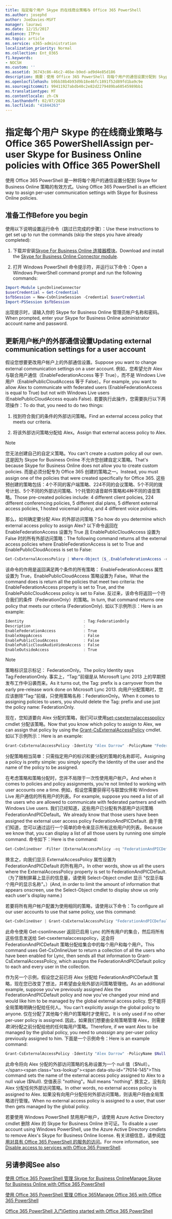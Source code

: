 ```yaml
---
title: 指定每个用户 Skype 的在线商业策略与 Office 365 PowerShell
ms.author: josephd
author: JoeDavies-MSFT
manager: laurawi
ms.date: 12/15/2017
audience: ITPro
ms.topic: article
ms.service: o365-administration
localization_priority: Normal
ms.collection: Ent_O365
f1.keywords:
- NOCSH
ms.custom: ''
ms.assetid: 36743c86-46c2-46be-b9ed-ad9d4e85d186
description: 摘要：使用 Office 365 PowerShell 将每个用户的通信设置分配到 Skype for Business Online 策略。
ms.openlocfilehash: b9bb38b4b93d9b18e46fc1891f52d89fd1ba9c9e
ms.sourcegitcommit: 99411927abdb40c2e82d2279489ba60545989bb1
ms.translationtype: MT
ms.contentlocale: zh-CN
ms.lasthandoff: 02/07/2020
ms.locfileid: "41844263"
---
```

# <a name="assign-per-user-skype-for-business-online-policies-with-office-365-powershell"></a><span data-ttu-id="7f014-103">指定每个用户 Skype 的在线商业策略与 Office 365 PowerShell</span><span class="sxs-lookup"><span data-stu-id="7f014-103">Assign per-user Skype for Business Online policies with Office 365 PowerShell</span></span>

<span data-ttu-id="7f014-104">使用 Office 365 PowerShell 是一种将每个用户的通信设置分配到 Skype for Business Online 策略的有效方式。</span><span class="sxs-lookup"><span data-stu-id="7f014-104">Using Office 365 PowerShell is an efficient way to assign per-user communication settings with Skype for Business Online policies.</span></span>
  
## <a name="before-you-begin"></a><span data-ttu-id="7f014-105">准备工作</span><span class="sxs-lookup"><span data-stu-id="7f014-105">Before you begin</span></span>

<span data-ttu-id="7f014-106">使用以下说明设置运行命令（跳过已完成的步骤）：</span><span class="sxs-lookup"><span data-stu-id="7f014-106">Use these instructions to get set up to run the commands (skip the steps you have already completed):</span></span>
  
1. <span data-ttu-id="7f014-107">下载并安装[Skype For Business Online 连接器模块](https://www.microsoft.com/download/details.aspx?id=39366)。</span><span class="sxs-lookup"><span data-stu-id="7f014-107">Download and install the [Skype for Business Online Connector module](https://www.microsoft.com/download/details.aspx?id=39366).</span></span>
    
2. <span data-ttu-id="7f014-108">打开 Windows PowerShell 命令提示符，并运行以下命令：</span><span class="sxs-lookup"><span data-stu-id="7f014-108">Open a Windows PowerShell command prompt and run the following commands:</span></span> 
    
```powershell
Import-Module LyncOnlineConnector
$userCredential = Get-Credential
$sfbSession = New-CsOnlineSession -Credential $userCredential
Import-PSSession $sfbSession
```

<span data-ttu-id="7f014-109">出现提示时，请输入你的 Skype for Business Online 管理员帐户名称和密码。</span><span class="sxs-lookup"><span data-stu-id="7f014-109">When prompted, enter your Skype for Business Online administrator account name and password.</span></span>
    
## <a name="updating-external-communication-settings-for-a-user-account"></a><span data-ttu-id="7f014-110">更新用户帐户的外部通信设置</span><span class="sxs-lookup"><span data-stu-id="7f014-110">Updating external communication settings for a user account</span></span>

<span data-ttu-id="7f014-111">假设您想要更改用户帐户上的外部通信设置。</span><span class="sxs-lookup"><span data-stu-id="7f014-111">Suppose you want to change external communication settings on a user account.</span></span> <span data-ttu-id="7f014-112">例如，您希望允许 Alex 与联合用户通信（EnableFederationAccess 等于 True），而不是 Windows Live 用户（EnablePublicCloudAccess 等于 False）。</span><span class="sxs-lookup"><span data-stu-id="7f014-112">For example, you want to allow Alex to communicate with federated users (EnableFederationAccess is equal to True) but not with Windows Live users (EnablePublicCloudAccess equals False).</span></span> <span data-ttu-id="7f014-113">若要执行此操作，您需要执行以下两项操作：</span><span class="sxs-lookup"><span data-stu-id="7f014-113">To do that, you need to do two things:</span></span>
  
1. <span data-ttu-id="7f014-114">找到符合我们的条件的外部访问策略。</span><span class="sxs-lookup"><span data-stu-id="7f014-114">Find an external access policy that meets our criteria.</span></span>
    
2. <span data-ttu-id="7f014-115">将该外部访问策略分配给 Alex。</span><span class="sxs-lookup"><span data-stu-id="7f014-115">Assign that external access policy to Alex.</span></span>
    
> [!NOTE]
>  <span data-ttu-id="7f014-116">您无法创建自己的自定义策略。</span><span class="sxs-lookup"><span data-stu-id="7f014-116">You can't create a custom policy all our own.</span></span> <span data-ttu-id="7f014-117">这是因为 Skype for Business Online 不允许您创建自定义策略。</span><span class="sxs-lookup"><span data-stu-id="7f014-117">That's because Skype for Business Online does not allow you to create custom policies.</span></span> <span data-ttu-id="7f014-118">而是必须分配专为 Office 365 创建的策略之一。</span><span class="sxs-lookup"><span data-stu-id="7f014-118">Instead, you must assign one of the policies that were created specifically for Office 365.</span></span> <span data-ttu-id="7f014-119">这些预创建的策略包括：4个不同的客户端策略、224不同的会议策略、5个不同的拨号计划、5个不同的外部访问策略、1个托管的语音邮件策略和4种不同的语音策略。</span><span class="sxs-lookup"><span data-stu-id="7f014-119">Those pre-created policies include: 4 different client policies, 224 different conferencing policies, 5 different dial plans, 5 different external access policies, 1 hosted voicemail policy, and 4 different voice policies.</span></span>
  
<span data-ttu-id="7f014-120">那么，如何确定要分配 Alex 的外部访问策略？</span><span class="sxs-lookup"><span data-stu-id="7f014-120">So how do you determine which external access policy to assign Alex?</span></span> <span data-ttu-id="7f014-121">以下命令返回在 EnableFederationAccess 设置为 True 且 EnablePublicCloudAccess 设置为 False 时的所有外部访问策略：</span><span class="sxs-lookup"><span data-stu-id="7f014-121">The following command returns all the external access policies where EnableFederationAccess is set to True and EnablePublicCloudAccess is set to False:</span></span>
  
```powershell
Get-CsExternalAccessPolicy | Where-Object {$_.EnableFederationAccess -eq $True -and $_.EnablePublicCloudAccess -eq $False}
```

<span data-ttu-id="7f014-122">该命令的作用是返回满足两个条件的所有策略： EnableFederationAccess 属性设置为 True，EnablePublicCloudAccess 策略设置为 False。</span><span class="sxs-lookup"><span data-stu-id="7f014-122">What the command does is return all the policies that meet two criteria: the EnableFederationAccess property is set to True, and the EnablePublicCloudAccess policy is set to False.</span></span> <span data-ttu-id="7f014-123">反过来，该命令将返回一个符合我们的条件（FederationOnly）的策略。</span><span class="sxs-lookup"><span data-stu-id="7f014-123">In turn, that command returns one policy that meets our criteria (FederationOnly).</span></span> <span data-ttu-id="7f014-124">如以下示例所示：</span><span class="sxs-lookup"><span data-stu-id="7f014-124">Here is an example:</span></span>
  
```powershell
Identity                          : Tag:FederationOnly
Description                       :
EnableFederationAccess            : True
EnableXmppAccess                  : False
EnablePublicCloudAccess           : False
EnablePublicCloudAudioVideoAccess : False
EnableOutsideAccess               : True
```

> [!NOTE]
> <span data-ttu-id="7f014-125">策略标识显示标记： FederationOnly。</span><span class="sxs-lookup"><span data-stu-id="7f014-125">The policy Identity says Tag:FederationOnly.</span></span> <span data-ttu-id="7f014-126">事实上，“Tag:”前缀是从 Microsoft Lync 2013 上的早期预发布工作中沿袭而来。</span><span class="sxs-lookup"><span data-stu-id="7f014-126">As it turns out, the Tag: prefix is a carryover from the early pre-release work done on Microsoft Lync 2013.</span></span> <span data-ttu-id="7f014-127">向用户分配策略时，您应该删除“Tag:”前缀，只使用策略名称：FederationOnly。</span><span class="sxs-lookup"><span data-stu-id="7f014-127">When it comes to assigning policies to users, you should delete the Tag: prefix and use just the policy name: FederationOnly.</span></span> 
  
<span data-ttu-id="7f014-128">现在，您知道要向 Alex 分配的策略，我们可以使用[set-csexternalaccesspolicy](https://go.microsoft.com/fwlink/?LinkId=523974) cmdlet 分配该策略。</span><span class="sxs-lookup"><span data-stu-id="7f014-128">Now that you know which policy to assign to Alex, we can assign that policy by using the [Grant-CsExternalAccessPolicy](https://go.microsoft.com/fwlink/?LinkId=523974) cmdlet.</span></span> <span data-ttu-id="7f014-129">如以下示例所示：</span><span class="sxs-lookup"><span data-stu-id="7f014-129">Here is an example:</span></span>
  
```powershell
Grant-CsExternalAccessPolicy -Identity "Alex Darrow" -PolicyName "FederationOnly"
```

<span data-ttu-id="7f014-130">分配策略相当简单：只需指定用户的标识和要分配的策略的名称即可。</span><span class="sxs-lookup"><span data-stu-id="7f014-130">Assigning a policy is pretty simple: you simply specify the Identity of the user and the name of the policy to be assigned.</span></span> 
  
<span data-ttu-id="7f014-131">在考虑策略和策略分配时，您并不局限于一次性使用用户帐户。</span><span class="sxs-lookup"><span data-stu-id="7f014-131">And when it comes to policies and policy assignments, you're not limited to working with user accounts one a time.</span></span> <span data-ttu-id="7f014-132">例如，假设您需要获得可与联盟伙伴和 Windows Live 用户通信的所有用户的列表。</span><span class="sxs-lookup"><span data-stu-id="7f014-132">For example, suppose you need a list of all the users who are allowed to communicate with federated partners and with Windows Live users.</span></span> <span data-ttu-id="7f014-133">我们已经知道，这些用户已分配有外部用户访问策略 FederationAndPICDefault。</span><span class="sxs-lookup"><span data-stu-id="7f014-133">We already know that those users have been assigned the external user access policy FederationAndPICDefault.</span></span> <span data-ttu-id="7f014-134">由于我们知道，您可以通过运行一个简单的命令来显示所有这些用户的列表。</span><span class="sxs-lookup"><span data-stu-id="7f014-134">Because we know that, you can display a list of all those users by running one simple command.</span></span> <span data-ttu-id="7f014-135">命令如下：</span><span class="sxs-lookup"><span data-stu-id="7f014-135">Here is the command:</span></span>
  
```powershell
Get-CsOnlineUser -Filter {ExternalAccessPolicy -eq "FederationAndPICDefault"} | Select-Object DisplayName
```

<span data-ttu-id="7f014-136">换言之，向我们显示 ExternalAccessPolicy 属性设置为 FederationAndPICDefault 的所有用户。</span><span class="sxs-lookup"><span data-stu-id="7f014-136">In other words, show us all the users where the ExternalAccessPolicy property is set to FederationAndPICDefault.</span></span> <span data-ttu-id="7f014-137">（为了限制屏幕上显示的信息量，请使用 Select-Object cmdlet 显示 "仅显示每个用户的显示名称"。）</span><span class="sxs-lookup"><span data-stu-id="7f014-137">(And, in order to limit the amount of information that appears onscreen, use the Select-Object cmdlet to display show us only each user's display name.)</span></span> 
  
<span data-ttu-id="7f014-138">若要将所有用户帐户配置为使用相同的策略，请使用以下命令：</span><span class="sxs-lookup"><span data-stu-id="7f014-138">To configure all our user accounts to use that same policy, use this command:</span></span>
  
```powershell
Get-CsOnlineUser | Grant-CsExternalAccessPolicy "FederationAndPICDefault"
```

<span data-ttu-id="7f014-139">此命令使用 Get-csonlineuser 返回已启用 Lync 的所有用户的集合，然后将所有这些信息发送给 Set-csexternalaccesspolicy，这会将 FederationAndPICDefault 策略分配给集合中的每个用户和每个用户。</span><span class="sxs-lookup"><span data-stu-id="7f014-139">This command uses Get-CsOnlineUser to return a collection of all the users who have been enabled for Lync, then sends all that information to Grant-CsExternalAccessPolicy, which assigns the FederationAndPICDefault policy to each and every user in the collection.</span></span>
  
<span data-ttu-id="7f014-140">作为另一个示例，假设您之前已将 Alex 分配给 FederationAndPICDefault 策略，现在您已改变了想法，并希望由全局外部访问策略管理他。</span><span class="sxs-lookup"><span data-stu-id="7f014-140">As an additional example, suppose you've previously assigned Alex the FederationAndPICDefault policy and now you've changed your mind and would like him to be managed by the global external access policy.</span></span> <span data-ttu-id="7f014-141">您不能将全局策略明确分配给任何人。</span><span class="sxs-lookup"><span data-stu-id="7f014-141">You can't explicitly assign the global policy to anyone.</span></span> <span data-ttu-id="7f014-142">仅在分配了其他每个用户的策略时才使用它。</span><span class="sxs-lookup"><span data-stu-id="7f014-142">It is only used if no other per-user policy is assigned.</span></span> <span data-ttu-id="7f014-143">因此，如果我们想要由全局策略管理 Alex，则需要*取消*分配之前分配给他的任何每用户策略。</span><span class="sxs-lookup"><span data-stu-id="7f014-143">Therefore, if we want Alex to be managed by the global policy, you need to  *unassign*  any per-user policy previously assigned to him.</span></span> <span data-ttu-id="7f014-144">下面是一个示例命令：</span><span class="sxs-lookup"><span data-stu-id="7f014-144">Here is an example command:</span></span>
  
```powershell
Grant-CsExternalAccessPolicy -Identity "Alex Darrow" -PolicyName $Null
```

<span data-ttu-id="7f014-145">此命令将向 Alex 分配的外部访问策略的名称设置为一个 null 值（$Null）。</span><span class="sxs-lookup"><span data-stu-id="7f014-145">This command sets the name of the external access policy assigned to Alex to a null value ($Null).</span></span> <span data-ttu-id="7f014-146">空值表示 "nothing"。</span><span class="sxs-lookup"><span data-stu-id="7f014-146">Null means "nothing".</span></span> <span data-ttu-id="7f014-147">换言之，没有向 Alex 分配任何外部访问策略。</span><span class="sxs-lookup"><span data-stu-id="7f014-147">In other words, no external access policy is assigned to Alex.</span></span> <span data-ttu-id="7f014-148">如果没有向用户分配任何外部访问策略，则该用户将由全局策略进行管理。</span><span class="sxs-lookup"><span data-stu-id="7f014-148">When no external access policy is assigned to a user, that user then gets managed by the global policy.</span></span>
  
<span data-ttu-id="7f014-149">若要使用 Windows PowerShell 禁用用户帐户，请使用 Azure Active Directory cmdlet 删除 Alex 的 Skype for Business Online 许可证。</span><span class="sxs-lookup"><span data-stu-id="7f014-149">To disable a user account using Windows PowerShell, use the Azure Active Directory cmdlets to remove Alex's Skype for Business Online license.</span></span> <span data-ttu-id="7f014-150">有关详细信息，请参阅[禁用对具有 Office 365 PowerShell 的服务的访问](assign-licenses-to-user-accounts-with-office-365-powershell.md)。</span><span class="sxs-lookup"><span data-stu-id="7f014-150">For more information, see [Disable access to services with Office 365 PowerShell](assign-licenses-to-user-accounts-with-office-365-powershell.md).</span></span>
  
## <a name="see-also"></a><span data-ttu-id="7f014-151">另请参阅</span><span class="sxs-lookup"><span data-stu-id="7f014-151">See also</span></span>

[<span data-ttu-id="7f014-152">使用 Office 365 PowerShell 管理 Skype for Business Online</span><span class="sxs-lookup"><span data-stu-id="7f014-152">Manage Skype for Business Online with Office 365 PowerShell</span></span>](manage-skype-for-business-online-with-office-365-powershell.md)
  
[<span data-ttu-id="7f014-153">使用 Office 365 PowerShell 管理 Office 365</span><span class="sxs-lookup"><span data-stu-id="7f014-153">Manage Office 365 with Office 365 PowerShell</span></span>](manage-office-365-with-office-365-powershell.md)
  
[<span data-ttu-id="7f014-154">Office 365 PowerShell 入门</span><span class="sxs-lookup"><span data-stu-id="7f014-154">Getting started with Office 365 PowerShell</span></span>](getting-started-with-office-365-powershell.md)

